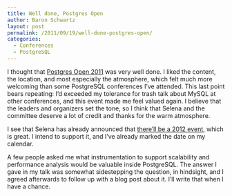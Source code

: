 ```yaml
---
title: Well done, Postgres Open
author: Baron Schwartz
layout: post
permalink: /2011/09/19/well-done-postgres-open/
categories:
  - Conferences
  - PostgreSQL
---
```

I thought that [Postgres Open 2011][1] was very well done. I liked the content, the location, and most especially the atmosphere, which felt much more welcoming than some PostgreSQL conferences I&#8217;ve attended. This last point bears repeating: I&#8217;d exceeded my tolerance for trash talk about MySQL at other conferences, and this event made me feel valued again. I believe that the leaders and organizers set the tone, so I think that Selena and the committee deserve a lot of credit and thanks for the warm atmosphere.

I see that Selena has already announced that [there&#8217;ll be a 2012 event][2], which is great. I intend to support it, and I&#8217;ve already marked the date on my calendar.

A few people asked me what instrumentation to support scalability and performance analysis would be valuable inside PostgreSQL. The answer I gave in my talk was somewhat sidestepping the question, in hindsight, and I agreed afterwards to follow up with a blog post about it. I&#8217;ll write that when I have a chance.

 [1]: http://postgresopen.org/2011/
 [2]: http://www.chesnok.com/daily/2011/09/19/postgres-open-next-year-resources-video/